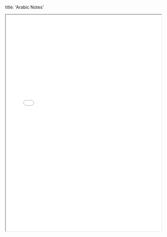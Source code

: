 title: 'Arabic Notes'

<iframe src="./note.pdf" width="100%" height="700px">This browser does not support pdfs</iframe>
